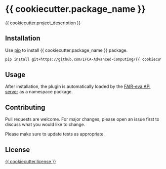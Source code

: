 # {{ cookiecutter.package_name }}

{{ cookiecutter.project_description }}

## Installation

Use [pip](https://pip.pypa.io/en/stable/) to install {{ cookiecutter.package_name }} package.

```bash
pip install git+https://github.com/IFCA-Advanced-Computing/{{ cookiecutter.project_slug }}
```

## Usage

After installation, the plugin is automatically loaded by the [FAIR-eva API server](https://github.com/IFCA-Advanced-Computing/FAIR_eva) as a namespace package.

## Contributing

Pull requests are welcome. For major changes, please open an issue first
to discuss what you would like to change.

Please make sure to update tests as appropriate.

## License

[{{ cookiecutter.license }}](LICENSE)
